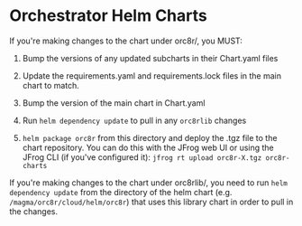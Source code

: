 Orchestrator Helm Charts
===

If you're making changes to the chart under orc8r/, you MUST:


1. Bump the versions of any updated subcharts in their Chart.yaml files

2. Update the requirements.yaml and requirements.lock files in the main chart
to match.

3. Bump the version of the main chart in Chart.yaml

4. Run `helm dependency update` to pull in any `orc8rlib` changes

5. `helm package orc8r` from this directory and deploy the .tgz file to the
chart repository. You can do this with the JFrog web UI or using the JFrog
CLI (if you've configured it): `jfrog rt upload orc8r-X.tgz orc8r-charts`

If you're making changes to the chart under orc8rlib/, you need to run
`helm dependency update` from the directory of the helm chart (e.g.
`/magma/orc8r/cloud/helm/orc8r`) that uses this library chart in order to
pull in the changes.